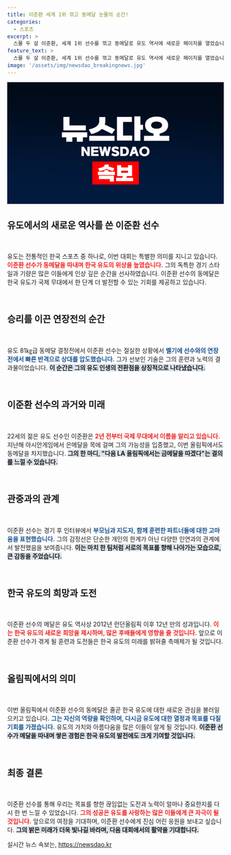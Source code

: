 ```yaml
---
title: 이준환 세계 1위 꺾고 동메달 눈물의 순간!
categories:
  - 스포츠
excerpt: >
  스물 두 살 이준환, 세계 1위 선수를 꺾고 동메달로 유도 역사에 새로운 페이지를 열었습니다. 12년 만의 메달 성과, 그의 눈물과 결심이 담긴 감동 후일담을 놓치지 마세요!
feature_text: >
  스물 두 살 이준환, 세계 1위 선수를 꺾고 동메달로 유도 역사에 새로운 페이지를 열었습니다. 12년 만의 메달 성과, 그의 눈물과 결심이 담긴 감동 후일담을 놓치지 마세요!
image: '/assets/img/newsdao_breakingnews.jpg'
---
```


<p><img src="/assets/img/newsdao_breakingnews.jpg" alt="pcversion 속보" /></p>

<h2 data-ke-size="size26">유도에서의 새로운 역사를 쓴 이준환 선수</h2>

<p data-ke-size="size16">&nbsp;</p>

<p>유도는 전통적인 한국 스포츠 중 하나로, 이번 대회는 특별한 의미를 지니고 있습니다. <b><span style="color: #ee2323;">이준환 선수가 동메달을 따내며 한국 유도의 위상을 높였습니다.</span></b> 그의 독특한 경기 스타일과 기량은 많은 이들에게 인상 깊은 순간을 선사하였습니다. 이준환 선수의 동메달은 한국 유도가 국제 무대에서 한 단계 더 발전할 수 있는 기회를 제공하고 있습니다. </p>

<p data-ke-size="size16">&nbsp;</p>

<h2 data-ke-size="size26">승리를 이끈 연장전의 순간</h2>

<p data-ke-size="size16">&nbsp;</p>

<p>유도 81㎏급 동메달 결정전에서 이준환 선수는 절실한 상황에서 <b><span style="color: #1a5490;">벨기에 선수와의 연장전에서 빠른 반격으로 상대를 압도했습니다.</span></b> 그가 선보인 기술은 그의 훈련과 노력의 결과물이었습니다. <b><span style="background-color: #21538527;">이 순간은 그의 유도 인생의 전환점을 상징적으로 나타냈습니다.</span></b></p>

<p data-ke-size="size16">&nbsp;</p>

<h2 data-ke-size="size26">이준환 선수의 과거와 미래</h2>

<p data-ke-size="size16">&nbsp;</p>

<p>22세의 젊은 유도 선수인 이준환은 <b><span style="color: #ee2323;">2년 전부터 국제 무대에서 이름을 알리고 있습니다.</span></b> 지난해 아시안게임에서 은메달을 목에 걸며 그의 가능성을 입증했고, 이번 올림픽에서도 동메달을 차지했습니다. <b><span style="background-color: #21538527;">그의 한 마디, "다음 LA 올림픽에서는 금메달을 따겠다"는 결의를 느낄 수 있습니다.</span></b></p>

<p data-ke-size="size16">&nbsp;</p>

<h2 data-ke-size="size26">관중과의 관계</h2>

<p data-ke-size="size16">&nbsp;</p>

<p>이준환 선수는 경기 후 인터뷰에서 <b><span style="color: #1a5490;">부모님과 지도자, 함께 훈련한 파트너들에 대한 고마움을 표현했습니다.</span></b> 그의 감정선은 단순한 개인의 한계가 아닌 다양한 인연과의 관계에서 발전했음을 보여줍니다. <b><span style="background-color: #21538527;">이는 마치 한 팀처럼 서로의 목표를 향해 나아가는 모습으로, 큰 감동을 주었습니다.</span></b></p>

<p data-ke-size="size16">&nbsp;</p>

<h2 data-ke-size="size26">한국 유도의 희망과 도전</h2>

<p data-ke-size="size16">&nbsp;</p>

<p>이준환 선수의 메달은 유도 역사상 2012년 런던올림픽 이후 12년 만의 성과입니다. <b><span style="color: #ee2323;">이는 한국 유도의 새로운 희망을 제시하며, 많은 후배들에게 영향을 줄 것입니다.</span></b> 앞으로 이준환 선수가 겪게 될 훈련과 도전들은 한국 유도의 미래를 밝혀줄 촉매제가 될 것입니다. </p>

<p data-ke-size="size16">&nbsp;</p>

<h2 data-ke-size="size26">올림픽에서의 의미</h2>

<p data-ke-size="size16">&nbsp;</p>

<p>이번 올림픽에서 이준환 선수의 동메달은 줄곧 한국 유도에 대한 새로운 관심을 불러일으키고 있습니다. <b><span style="color: #1a5490;">그는 자신의 역량을 확인하며, 다시금 유도에 대한 열정과 목표를 다질 기회를 가졌습니다.</span></b> 유도의 가치와 아름다움을 많은 이들이 알게 될 것입니다. <b><span style="background-color: #21538527;">이준환 선수가 메달을 따내며 쌓은 경험은 한국 유도의 발전에도 크게 기여할 것입니다.</span></b></p>

<p data-ke-size="size16">&nbsp;</p>

<h2 data-ke-size="size26">최종 결론</h2>

<p data-ke-size="size16">&nbsp;</p>

<p>이준환 선수를 통해 우리는 목표를 향한 끊임없는 도전과 노력이 얼마나 중요한지를 다시 한 번 느낄 수 있었습니다. <b><span style="color: #ee2323;">그의 성공은 유도를 사랑하는 많은 이들에게 큰 자극이 될 것입니다.</span></b> 앞으로의 여정을 기대하며, 이준환 선수에게 진심 어린 응원을 보내고 싶습니다. <b><span style="background-color: #21538527;">그의 밝은 미래가 더욱 빛나길 바라며, 다음 대회에서의 활약을 기대합니다.</span></b></p>
실시간 뉴스 속보는, <a href="https://newsdao.kr" rel="dofollow">https://newsdao.kr</a>


